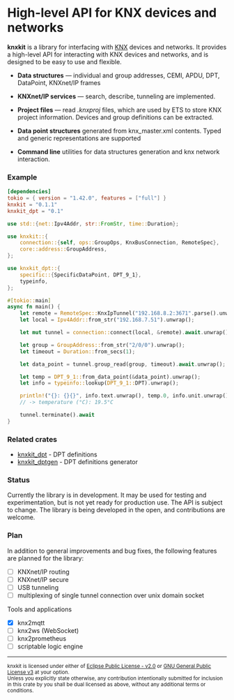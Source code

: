 # High-level API for KNX devices and networks
__knxkit__ is a library for interfacing with [KNX](https://www.knx.org) devices and networks. It provides a high-level API for interacting with KNX devices and networks, and is designed to be easy to use and flexible.

- __Data structures__ — individual and group addresses, CEMI, APDU, DPT, DataPoint, KNXnet/IP frames

- __KNXnet/IP services__ — search, describe, tunneling are implemented.

- __Project files__ — read _.knxproj_ files, which are used by ETS to store KNX project information. Devices and group definitions can be extracted.

- __Data point structures__  generated from knx_master.xml contents. Typed and generic representations are supported

- __Command line__ utilities for data structures generation and knx network interaction.


### Example
```toml
[dependencies]
tokio = { version = "1.42.0", features = ["full"] }
knxkit = "0.1.1"
knxkit_dpt = "0.1"
```

```rust
use std::{net::Ipv4Addr, str::FromStr, time::Duration};

use knxkit::{
    connection::{self, ops::GroupOps, KnxBusConnection, RemoteSpec},
    core::address::GroupAddress,
};

use knxkit_dpt::{
    specific::{SpecificDataPoint, DPT_9_1},
    typeinfo,
};

#[tokio::main]
async fn main() {
    let remote = RemoteSpec::KnxIpTunnel("192.168.8.2:3671".parse().unwrap());
    let local = Ipv4Addr::from_str("192.168.7.51").unwrap();

    let mut tunnel = connection::connect(local, &remote).await.unwrap();

    let group = GroupAddress::from_str("2/0/0").unwrap();
    let timeout = Duration::from_secs(1);

    let data_point = tunnel.group_read(group, timeout).await.unwrap();

    let temp = DPT_9_1::from_data_point(&data_point).unwrap();
    let info = typeinfo::lookup(DPT_9_1::DPT).unwrap();

    println!("{}: {}{}", info.text.unwrap(), temp.0, info.unit.unwrap());
    // -> temperature (°C): 19.5°C

    tunnel.terminate().await
}
```

### Related crates
  - [knxkit_dpt](https://crates.io/crates/knxkit_dpt) - DPT definitions
  - [knxkit_dptgen](https://crates.io/crates/knxkit_dptgen) - DPT definitions generator

### Status
Currently the library is in development. It may be used for testing and experimentation, but is not yet ready for production use. The API is subject to change. The library is being developed in the open, and contributions are welcome.

### Plan
In addition to general improvements and bug fixes, the following features are planned for the library:
  - [ ] KNXnet/IP routing
  - [ ] KNXnet/IP secure
  - [ ] USB tunneling
  - [ ] multiplexing of single tunnel connection over unix domain socket
  
Tools and applications  
  - [x] knx2mqtt
  - [ ] knx2ws (WebSocket)
  - [ ] knx2prometheus
  - [ ] scriptable logic engine

<hr>
<sup>
knxkit is licensed under either of <a href="LICENSE.EPL">Eclipse Public License - v2.0</a> or <a href="LICENSE.GPL">GNU General Public License v3</a> at your option.
</sup>
<br>
<sub>
Unless you explicitly state otherwise, any contribution intentionally submitted
for inclusion in this crate by you  shall
be dual licensed as above, without any additional terms or conditions.
</sub>
